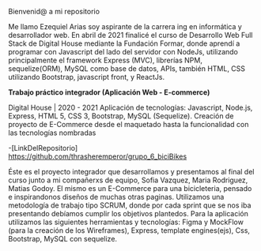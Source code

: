 
Bienvenid@ a mi repositorio

Me llamo Ezequiel Arias  soy aspirante de la carrera ing en informática  y desarrollador web. En abril de 2021 finalicé el curso de Desarrollo Web Full Stack de Digital House mediante la Fundación Formar, donde aprendí a programar con Javascript del lado del servidor con NodeJs, utilizando principalmente el framework Express (MVC), librerías NPM, sequelize(ORM), MySQL como base de datos, APIs, también HTML, CSS utilizando Bootstrap, javascript front, y ReactJs.

**Trabajo práctico integrador (Aplicación Web - E-commerce)**

Digital House | 2020 - 2021
Aplicación de tecnologías: Javascript, Node.js, Express, HTML 5, CSS 3, Bootstrap, MySQL (Sequelize). 
Creación de proyecto de E-Commerce desde el maquetado hasta la funcionalidad con las tecnologías nombradas

-[LinkDelRepositorio] https://github.com/thrasheremperor/grupo_6_biciBikes

 Éste es el proyecto integrador que desarrollamos y presentamos al final del curso junto a mi compañerxs de equipo, Sofia Vazquez, Maria Rodriguez, Matias Godoy. El mismo es un E-Commerce para una bicicleteria, pensado e inspirandonos diseños de muchas otras paginas. Utilizamos una metodología de trabajo tipo SCRUM, donde por cada sprint que se nos iba presentando debíamos cumplir los objetivos plantedos. Para la aplicación utilizamos las siguientes herramientas y tecnologías: Figma y MockFlow (para la creación de los Wireframes), Express, template engines(ejs), Css, Bootstrap, MySQL con sequelize.